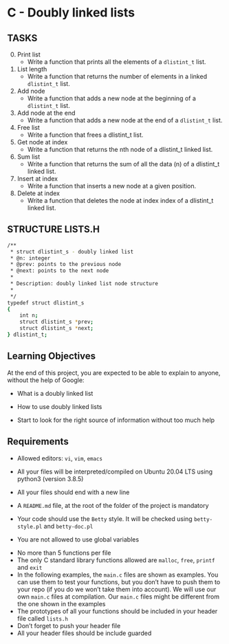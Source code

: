 # C - Doubly linked lists

## TASKS

0. Print list
   - Write a function that prints all the elements of a `dlistint_t` list.
0. List length
   - Write a function that returns the number of elements in a linked `dlistint_t` list.
0. Add node
   - Write a function that adds a new node at the beginning of a `dlistint_t` list.
0. Add node at the end
   - Write a function that adds a new node at the end of a `dlistint_t` list.
0. Free list
   - Write a function that frees a dlistint_t list.
0. Get node at index
   - Write a function that returns the nth node of a dlistint_t linked list.
0. Sum list
   - Write a function that returns the sum of all the data (n) of a dlistint_t linked list.
0. Insert at index
   - Write a function that inserts a new node at a given position.
0. Delete at index
   - Write a function that deletes the node at index index of a dlistint_t linked list.

## STRUCTURE LISTS.H

```bash
/**
 * struct dlistint_s - doubly linked list
 * @n: integer
 * @prev: points to the previous node
 * @next: points to the next node
 *
 * Description: doubly linked list node structure
 * 
 */
typedef struct dlistint_s
{
    int n;
    struct dlistint_s *prev;
    struct dlistint_s *next;
} dlistint_t;
```

## Learning Objectives

At the end of this project, you are expected to be able to explain to anyone, without the help of Google:
- What is a doubly linked list
* How to use doubly linked lists
+ Start to look for the right source of information without too much help

## Requirements

- Allowed editors: `vi`, `vim`, `emacs`
* All your files will be interpreted/compiled on Ubuntu 20.04 LTS using python3 (version 3.8.5)
+ All your files should end with a new line
- A `README.md` file, at the root of the folder of the project is mandatory
* Your code should use the `Betty` style. It will be checked using `betty-style.pl` and `betty-doc.pl`
+ You are not allowed to use global variables
- No more than 5 functions per file
- The only C standard library functions allowed are `malloc`, `free`, `printf` and `exit`
- In the following examples, the `main.c` files are shown as examples. You can use them to test your functions, but you don’t have to push them to your repo (if you do we won’t take them into account). We will use our own `main.c` files at compilation. Our `main.c` files might be different from the one shown in the examples
- The prototypes of all your functions should be included in your header file called `lists.h`
- Don’t forget to push your header file
- All your header files should be include guarded